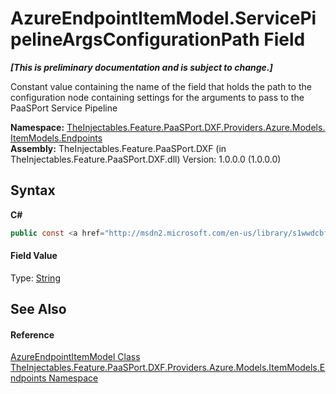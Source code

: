 # AzureEndpointItemModel.ServicePipelineArgsConfigurationPath Field
 _**\[This is preliminary documentation and is subject to change.\]**_

Constant value containing the name of the field that holds the path to the configuration node containing settings for the arguments to pass to the PaaSPort Service Pipeline

**Namespace:**&nbsp;<a href="71118593-f7ae-dd06-4ee1-7025b172aadb">TheInjectables.Feature.PaaSPort.DXF.Providers.Azure.Models.ItemModels.Endpoints</a><br />**Assembly:**&nbsp;TheInjectables.Feature.PaaSPort.DXF (in TheInjectables.Feature.PaaSPort.DXF.dll) Version: 1.0.0.0 (1.0.0.0)

## Syntax

**C#**<br />
``` C#
public const <a href="http://msdn2.microsoft.com/en-us/library/s1wwdcbf" target="_blank">string</a> ServicePipelineArgsConfigurationPath = "ServicePipelineArgsConfigurationPath"
```


#### Field Value
Type: <a href="http://msdn2.microsoft.com/en-us/library/s1wwdcbf" target="_blank">String</a>

## See Also


#### Reference
<a href="ba4f223e-e0e5-2fce-115e-d0c5b5dad7d0">AzureEndpointItemModel Class</a><br /><a href="71118593-f7ae-dd06-4ee1-7025b172aadb">TheInjectables.Feature.PaaSPort.DXF.Providers.Azure.Models.ItemModels.Endpoints Namespace</a><br />